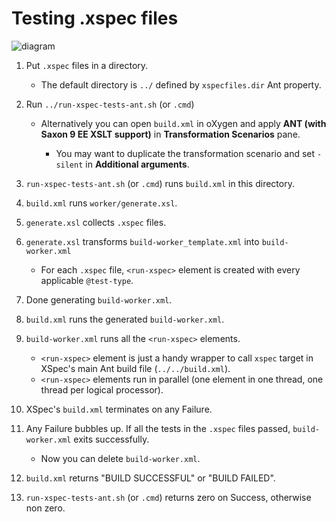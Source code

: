 # Testing .xspec files

<!-- "?v=" in the src parameter value is to invalidate cache -->

![diagram](https://www.plantuml.com/plantuml/proxy?src=https://raw.github.com/xspec/xspec/master/test/ant/diagram.txt?v=1)

1. Put `.xspec` files in a directory.

   - The default directory is `../` defined by `xspecfiles.dir` Ant property.

1. Run `../run-xspec-tests-ant.sh` (or `.cmd`)

   - Alternatively you can open `build.xml` in oXygen and apply **ANT (with Saxon 9 EE XSLT support)** in **Transformation Scenarios** pane.

     - You may want to duplicate the transformation scenario and set `-silent` in **Additional arguments**.

1. `run-xspec-tests-ant.sh` (or `.cmd`) runs `build.xml` in this directory.

1. `build.xml` runs `worker/generate.xsl`.

1. `generate.xsl` collects `.xspec` files.

1. `generate.xsl` transforms `build-worker_template.xml` into `build-worker.xml`

   - For each `.xspec` file, `<run-xspec>` element is created with every applicable `@test-type`.

1. Done generating `build-worker.xml`.

1. `build.xml` runs the generated `build-worker.xml`.

1. `build-worker.xml` runs all the `<run-xspec>` elements.

   - `<run-xspec>` element is just a handy wrapper to call `xspec` target in XSpec's main Ant build file (`../../build.xml`).
   - `<run-xspec>` elements run in parallel (one element in one thread, one thread per logical processor).

1. XSpec's `build.xml` terminates on any Failure.

1. Any Failure bubbles up. If all the tests in the `.xspec` files passed, `build-worker.xml` exits successfully.

   - Now you can delete `build-worker.xml`.

1. `build.xml` returns "BUILD SUCCESSFUL" or "BUILD FAILED".

1. `run-xspec-tests-ant.sh` (or `.cmd`) returns zero on Success, otherwise non zero.
